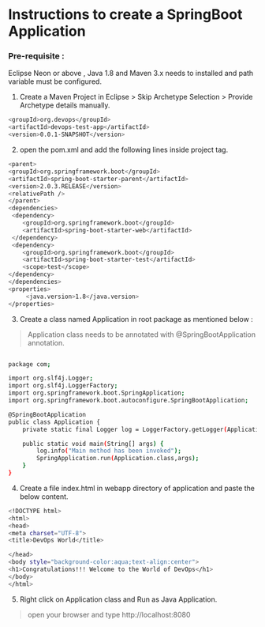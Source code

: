 # Instructions to create a SpringBoot Application

### Pre-requisite : 
Eclipse Neon or above , Java 1.8 and Maven 3.x needs to installed and path variable must be configured.

1. Create a Maven Project in Eclipse > Skip Archetype Selection > Provide Archetype details manually.
```bash
<groupId>org.devops</groupId>
<artifactId>devops-test-app</artifactId>
<version>0.0.1-SNAPSHOT</version>
 ```

2. open the pom.xml and add the following lines inside project tag.
```bash
<parent>
<groupId>org.springframework.boot</groupId>
<artifactId>spring-boot-starter-parent</artifactId>
<version>2.0.3.RELEASE</version>
<relativePath />
</parent>
<dependencies>
 <dependency>
    <groupId>org.springframework.boot</groupId>
    <artifactId>spring-boot-starter-web</artifactId>
 </dependency>
 <dependency>
    <groupId>org.springframework.boot</groupId>
    <artifactId>spring-boot-starter-test</artifactId>
    <scope>test</scope>
</dependency>
</dependencies>
<properties>
	 <java.version>1.8</java.version>
</properties>
```


3. Create a class named Application in root package as mentioned below : 
> Application class needs to be annotated with @SpringBootApplication annotation.

```bash

package com;

import org.slf4j.Logger;
import org.slf4j.LoggerFactory;
import org.springframework.boot.SpringApplication;
import org.springframework.boot.autoconfigure.SpringBootApplication;

@SpringBootApplication
public class Application {
	private static final Logger log = LoggerFactory.getLogger(Application.class);

	public static void main(String[] args) {
		log.info("Main method has been invoked");
		SpringApplication.run(Application.class,args);
	}
}
```

4. Create a file index.html in webapp directory of application and paste the below content.

```bash
<!DOCTYPE html>
<html>
<head>
<meta charset="UTF-8">
<title>DevOps World</title>

</head>
<body style="background-color:aqua;text-align:center">
<h1>Congratulations!!! Welcome to the World of DevOps</h1>
</body>
</html>
```

5. Right click on Application class and Run as Java Application.
> open your browser and type http://localhost:8080
